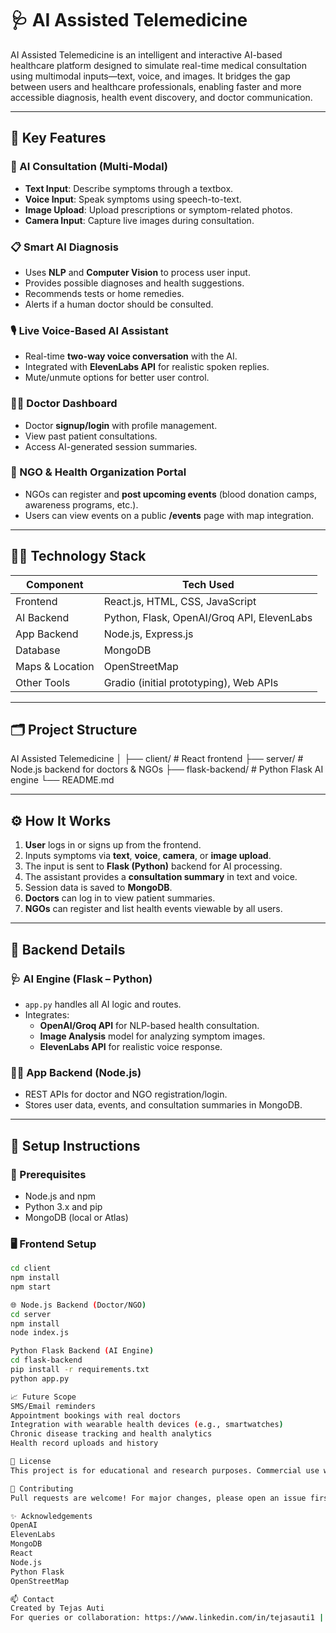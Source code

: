 # 🩺 AI Assisted Telemedicine 

AI Assisted Telemedicine  is an intelligent and interactive AI-based healthcare platform designed to simulate real-time medical consultation using multimodal inputs—text, voice, and images. It bridges the gap between users and healthcare professionals, enabling faster and more accessible diagnosis, health event discovery, and doctor communication.

---

## 🚀 Key Features

### 🧠 AI Consultation (Multi-Modal)
- **Text Input**: Describe symptoms through a textbox.
- **Voice Input**: Speak symptoms using speech-to-text.
- **Image Upload**: Upload prescriptions or symptom-related photos.
- **Camera Input**: Capture live images during consultation.

### 📋 Smart AI Diagnosis
- Uses **NLP** and **Computer Vision** to process user input.
- Provides possible diagnoses and health suggestions.
- Recommends tests or home remedies.
- Alerts if a human doctor should be consulted.

### 🎙️ Live Voice-Based AI Assistant
- Real-time **two-way voice conversation** with the AI.
- Integrated with **ElevenLabs API** for realistic spoken replies.
- Mute/unmute options for better user control.

### 👨‍⚕️ Doctor Dashboard
- Doctor **signup/login** with profile management.
- View past patient consultations.
- Access AI-generated session summaries.

### 🧬 NGO & Health Organization Portal
- NGOs can register and **post upcoming events** (blood donation camps, awareness programs, etc.).
- Users can view events on a public **/events** page with map integration.

---

## 🧑‍💻 Technology Stack

| Component     | Tech Used                                |
|---------------|-------------------------------------------|
| Frontend      | React.js, HTML, CSS, JavaScript           |
| AI Backend    | Python, Flask, OpenAI/Groq API, ElevenLabs |
| App Backend   | Node.js, Express.js                       |
| Database      | MongoDB                                   |
| Maps & Location | OpenStreetMap                           |
| Other Tools   | Gradio (initial prototyping), Web APIs    |

---

## 🗂️ Project Structure
AI Assisted Telemedicine 
│
├── client/ # React frontend
├── server/ # Node.js backend for doctors & NGOs
├── flask-backend/ # Python Flask AI engine
└── README.md


---

## ⚙️ How It Works

1. **User** logs in or signs up from the frontend.
2. Inputs symptoms via **text**, **voice**, **camera**, or **image upload**.
3. The input is sent to **Flask (Python)** backend for AI processing.
4. The assistant provides a **consultation summary** in text and voice.
5. Session data is saved to **MongoDB**.
6. **Doctors** can log in to view patient summaries.
7. **NGOs** can register and list health events viewable by all users.

---

## 🔐 Backend Details

### 🩺 AI Engine (Flask – Python)
- `app.py` handles all AI logic and routes.
- Integrates:
  - **OpenAI/Groq API** for NLP-based health consultation.
  - **Image Analysis** model for analyzing symptom images.
  - **ElevenLabs API** for realistic voice response.

### 👨‍⚕️ App Backend (Node.js)
- REST APIs for doctor and NGO registration/login.
- Stores user data, events, and consultation summaries in MongoDB.

---

## 💾 Setup Instructions

### 🔧 Prerequisites
- Node.js and npm
- Python 3.x and pip
- MongoDB (local or Atlas)

### 🖥️ Frontend Setup
```bash
cd client
npm install
npm start

🌐 Node.js Backend (Doctor/NGO)
cd server
npm install
node index.js

Python Flask Backend (AI Engine)
cd flask-backend
pip install -r requirements.txt
python app.py

📈 Future Scope
SMS/Email reminders
Appointment bookings with real doctors
Integration with wearable health devices (e.g., smartwatches)
Chronic disease tracking and health analytics
Health record uploads and history

📜 License
This project is for educational and research purposes. Commercial use without permission is not allowed.

🤝 Contributing
Pull requests are welcome! For major changes, please open an issue first to discuss what you would like to change.

✨ Acknowledgements
OpenAI
ElevenLabs
MongoDB
React
Node.js
Python Flask
OpenStreetMap

📫 Contact
Created by Tejas Auti
For queries or collaboration: https://www.linkedin.com/in/tejasauti1 | tejas.auti2204@gmail.com
